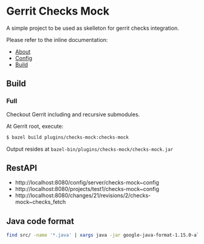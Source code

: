 # Gerrit Checks Mock

A simple project to be used as skelleton for gerrit checks integration.

Please refer to the inline documentation:

* [About](./src/main/resources/Documentation/about.md)
* [Config](./src/main/resources/Documentation/config.md)
* [Build](./src/main/resources/Documentation/build.md)

## Build

### Full

Checkout Gerrit including and recursive submodules.

At Gerrit root, execute:

```sh
$ bazel build plugins/checks-mock:checks-mock
```
Output resides at `bazel-bin/plugins/checks-mock/checks-mock.jar`

## RestAPI

* http://localhost:8080/config/server/checks-mock~config
* http://localhost:8080/projects/test1/checks-mock~config
* http://localhost:8080/changes/21/revisions/2/checks-mock~checks_fetch

## Java code format

```sh
find src/ -name '*.java' | xargs java -jar google-java-format-1.15.0-all-deps.jar -r
```

